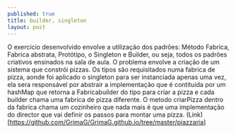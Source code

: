 ```yaml
---
published: true
title: builder, singleton
layout: post
---
```

O exercício desenvolvido envolve a utilização dos padrões: Método Fabrica, Fabrica abstrata,  Protótipo, o Singleton e  Builder, ou seja, todos os padrões criativos ensinados na sala de aula. O problema envolve a criação de um sistema que constrói pizzas. Os tipos são requisitados numa fabrica de pizza, aonde foi aplicado o singleton para ser instanciada apenas uma vez, ela sera responsável por abstrair a implementação que é contituida por um hashMap que retorna a Fabricabuilder do tipo para criar a pizza e cada builder chama uma fabrica de pizza diferente. O metodo criarPizza dentro da fabrica chama um cozinheiro que nada mais é que uma implementação do director que vai definir os passos para montar uma pizza.  (Link)[https://github.com/GrimaG/GrimaG.github.io/tree/master/piazzaria]

<a href="https://raw.githubusercontent.com/GrimaG/GrimaG.github.io/master/piazzaria/Class%20Diagram0.png">
